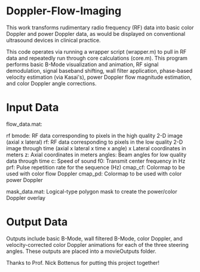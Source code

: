 # Doppler-Flow-Imaging
This work transforms rudimentary radio frequency (RF) data into basic color Doppler and power Doppler data, as would be displayed on conventional ultrasound devices in clinical practice. 

This code operates via running a wrapper script (wrapper.m) to pull in RF data and repeatedly run through core calculations (core.m). This program performs basic B-Mode visualization and animation, RF signal demodulation, signal baseband shifting, wall filter application, phase-based velocity estimation (via Kasai's), power Doppler flow magnitude estimation, and color Doppler angle corrections. 

# Input Data

flow_data.mat:

rf bmode: RF data corresponding to pixels in the high quality 2-D image (axial x lateral)
rf:  RF data corresponding to pixels in the low quality 2-D image through time (axial x lateral x time x angle) x Lateral coordinates in meters
z: Axial coordinates in meters
angles: Beam angles for low quality data through time
c: Speed of sound
f0: Transmit center frequency in Hz
prf: Pulse repetition rate for the sequence (Hz)
cmap_cf: Colormap to be used with color flow Doppler
cmap_pd: Colormap to be used with color power Doppler

mask_data.mat:
Logical-type polygon mask to create the power/color Doppler overlay

# Output Data
Outputs include basic B-Mode, wall filtered B-Mode, color Doppler, and velocity-corrected color Doppler animations for each of the three steering angles. These outputs are placed into a movieOutputs folder. 

Thanks to Prof. Nick Bottenus for putting this project together!
